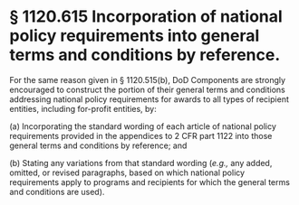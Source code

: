 # § 1120.615   Incorporation of national policy requirements into general terms and conditions by reference.

For the same reason given in § 1120.515(b), DoD Components are strongly encouraged to construct the portion of their general terms and conditions addressing national policy requirements for awards to all types of recipient entities, including for-profit entities, by:


(a) Incorporating the standard wording of each article of national policy requirements provided in the appendices to 2 CFR part 1122 into those general terms and conditions by reference; and


(b) Stating any variations from that standard wording (*e.g.,* any added, omitted, or revised paragraphs, based on which national policy requirements apply to programs and recipients for which the general terms and conditions are used).




